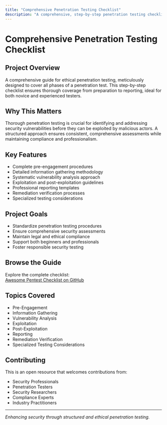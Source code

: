```yaml
---
title: "Comprehensive Penetration Testing Checklist"
description: "A comprehensive, step-by-step penetration testing checklist for ethical hackers. Covers pre-engagement, information gathering, analysis, exploitation, reporting, and more."
---
```


# Comprehensive Penetration Testing Checklist

## Project Overview
A comprehensive guide for ethical penetration testing, meticulously designed to cover all phases of a penetration test. This step-by-step checklist ensures thorough coverage from preparation to reporting, ideal for both novice and experienced testers.

## Why This Matters
Thorough penetration testing is crucial for identifying and addressing security vulnerabilities before they can be exploited by malicious actors. A structured approach ensures consistent, comprehensive assessments while maintaining compliance and professionalism.

## Key Features
- Complete pre-engagement procedures
- Detailed information gathering methodology
- Systematic vulnerability analysis approach
- Exploitation and post-exploitation guidelines
- Professional reporting templates
- Remediation verification processes
- Specialized testing considerations

## Project Goals
- Standardize penetration testing procedures
- Ensure comprehensive security assessments
- Maintain legal and ethical compliance
- Support both beginners and professionals
- Foster responsible security testing

## Browse the Guide
Explore the complete checklist:  
[Awesome Pentest Checklist on GitHub](https://github.com/iAnonymous3000/awesome-pentest-checklist)

## Topics Covered
- Pre-Engagement
- Information Gathering
- Vulnerability Analysis
- Exploitation
- Post-Exploitation
- Reporting
- Remediation Verification
- Specialized Testing Considerations

## Contributing
This is an open resource that welcomes contributions from:
- Security Professionals
- Penetration Testers
- Security Researchers
- Compliance Experts
- Industry Practitioners

---
*Enhancing security through structured and ethical penetration testing.*
